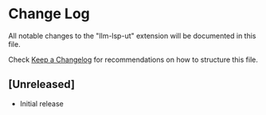 # Change Log

All notable changes to the "llm-lsp-ut" extension will be documented in this file.

Check [Keep a Changelog](http://keepachangelog.com/) for recommendations on how to structure this file.

## [Unreleased]

- Initial release